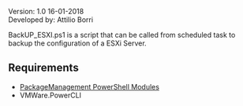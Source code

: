 
Version: 1.0 16-01-2018<br>
Developed by: Attilio Borri<br>

BackUP_ESXI.ps1 is a script that can be called from scheduled task to backup the configuration of a ESXi Server.

## Requirements

- [PackageManagement PowerShell Modules](https://www.microsoft.com/en-us/download/details.aspx?id=51451)
- VMWare.PowerCLI